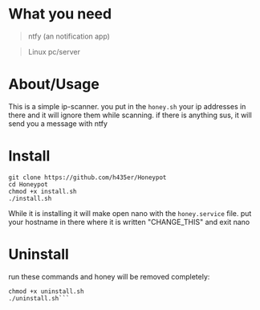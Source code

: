 # What you need
>ntfy (an notification app)

>Linux pc/server
# About/Usage
This is a simple ip-scanner. you put in the ```honey.sh``` your ip addresses in there and it will ignore them while scanning. if there is anything sus, it will send you a message with ntfy

# Install
```
git clone https://github.com/h435er/Honeypot
cd Honeypot
chmod +x install.sh
./install.sh
```
While it is installing it will make open nano with the ```honey.service``` file. put your hostname in there where it is written "CHANGE_THIS" and exit nano
# Uninstall
run these commands and honey will be removed completely:
```
chmod +x uninstall.sh 
./uninstall.sh```
